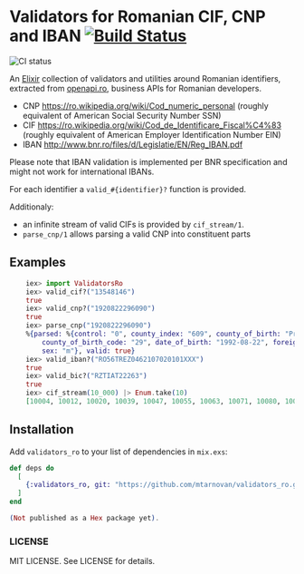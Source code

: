 # Validators for Romanian CIF, CNP and IBAN [![Build Status](https://travis-ci.org/mtarnovan/validators_ro.svg?branch=master)](https://travis-ci.org/mtarnovan/validators_ro)

![CI status](https://github.com/mtarnovan/validators_ro/actions/workflows/elixir.yml/badge.svg?branch=master)

<!-- MDOC !-->

An [Elixir](https://elixir-lang.org/) collection of validators and utilities
around Romanian identifiers, extracted from [openapi.ro](https://openapi.ro),
business APIs for Romanian developers.

* CNP https://ro.wikipedia.org/wiki/Cod_numeric_personal (roughly equivalent of
  American Social Security Number SSN)
* CIF https://ro.wikipedia.org/wiki/Cod_de_Identificare_Fiscal%C4%83 (roughly
  equivalent of American Employer Identification Number EIN)
* IBAN http://www.bnr.ro/files/d/Legislatie/EN/Reg_IBAN.pdf

Please note that IBAN validation is implemented per BNR specification and might
not work for international IBANs.

For each identifier a `valid_#{identifier}?` function is provided.

Additionaly:
  * an infinite stream of valid CIFs is provided by `cif_stream/1`.
  * `parse_cnp/1` allows parsing a valid CNP into constituent parts

## Examples
```elixir
    iex> import ValidatorsRo
    iex> valid_cif?("13548146")
    true
    iex> valid_cnp?("1920822296090")
    true
    iex> parse_cnp("1920822296090")
    %{parsed: %{control: "0", county_index: "609", county_of_birth: "Prahova",
        county_of_birth_code: "29", date_of_birth: "1992-08-22", foreign_resident: false,
        sex: "m"}, valid: true}
    iex> valid_iban?("RO56TREZ0462107020101XXX")
    true
    iex> valid_bic?("RZTIAT22263")
    true
    iex> cif_stream(10_000) |> Enum.take(10)
    [10004, 10012, 10020, 10039, 10047, 10055, 10063, 10071, 10080, 10098]
```
<!-- MDOC !-->

## Installation

Add `validators_ro` to your list of dependencies in `mix.exs`:

```elixir
def deps do
  [
    {:validators_ro, git: "https://github.com/mtarnovan/validators_ro.git"}
  ]
end

(Not published as a Hex package yet).
```

### LICENSE

MIT LICENSE. See LICENSE for details.
